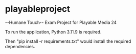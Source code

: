 # playableproject
 
 --Humane Touch--
 Exam Project for Playable Media 24

To run the application, Python 3.11.9 is required.

Then "pip install -r requirements.txt" would install the required dependencies.
